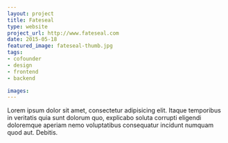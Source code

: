 ```yaml
---
layout: project
title: Fateseal
type: website
project_url: http://www.fateseal.com
date: 2015-05-18
featured_image: fateseal-thumb.jpg
tags:
- cofounder
- design
- frontend
- backend

images:
---
```


Lorem ipsum dolor sit amet, consectetur adipisicing elit. Itaque temporibus in veritatis quia sunt dolorum quo, explicabo soluta corrupti eligendi doloremque aperiam nemo voluptatibus consequatur incidunt numquam quod aut. Debitis.